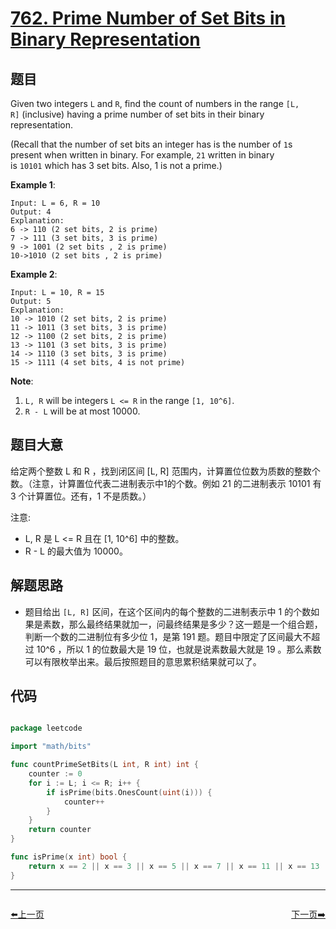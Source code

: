 # [762. Prime Number of Set Bits in Binary Representation](https://leetcode.com/problems/prime-number-of-set-bits-in-binary-representation/)


## 题目

Given two integers `L` and `R`, find the count of numbers in the range `[L, R]` (inclusive) having a prime number of set bits in their binary representation.

(Recall that the number of set bits an integer has is the number of `1`s present when written in binary. For example, `21` written in binary is `10101` which has 3 set bits. Also, 1 is not a prime.)

**Example 1**:

    Input: L = 6, R = 10
    Output: 4
    Explanation:
    6 -> 110 (2 set bits, 2 is prime)
    7 -> 111 (3 set bits, 3 is prime)
    9 -> 1001 (2 set bits , 2 is prime)
    10->1010 (2 set bits , 2 is prime)

**Example 2**:

    Input: L = 10, R = 15
    Output: 5
    Explanation:
    10 -> 1010 (2 set bits, 2 is prime)
    11 -> 1011 (3 set bits, 3 is prime)
    12 -> 1100 (2 set bits, 2 is prime)
    13 -> 1101 (3 set bits, 3 is prime)
    14 -> 1110 (3 set bits, 3 is prime)
    15 -> 1111 (4 set bits, 4 is not prime)

**Note**:

1. `L, R` will be integers `L <= R` in the range `[1, 10^6]`.
2. `R - L` will be at most 10000.


## 题目大意

给定两个整数 L 和 R ，找到闭区间 [L, R] 范围内，计算置位位数为质数的整数个数。（注意，计算置位代表二进制表示中1的个数。例如 21 的二进制表示 10101 有 3 个计算置位。还有，1 不是质数。）


注意:

- L, R 是 L <= R 且在 [1, 10^6] 中的整数。
- R - L 的最大值为 10000。



## 解题思路


- 题目给出 `[L, R]` 区间，在这个区间内的每个整数的二进制表示中 1 的个数如果是素数，那么最终结果就加一，问最终结果是多少？这一题是一个组合题，判断一个数的二进制位有多少位 1，是第 191 题。题目中限定了区间最大不超过 10^6 ，所以 1 的位数最大是 19 位，也就是说素数最大就是 19 。那么素数可以有限枚举出来。最后按照题目的意思累积结果就可以了。


## 代码

```go

package leetcode

import "math/bits"

func countPrimeSetBits(L int, R int) int {
	counter := 0
	for i := L; i <= R; i++ {
		if isPrime(bits.OnesCount(uint(i))) {
			counter++
		}
	}
	return counter
}

func isPrime(x int) bool {
	return x == 2 || x == 3 || x == 5 || x == 7 || x == 11 || x == 13 || x == 17 || x == 19
}

```


----------------------------------------------
<div style="display: flex;justify-content: space-between;align-items: center;">
<p><a href="https://books.halfrost.com/leetcode/ChapterFour/0756.Pyramid-Transition-Matrix/">⬅️上一页</a></p>
<p><a href="https://books.halfrost.com/leetcode/ChapterFour/0763.Partition-Labels/">下一页➡️</a></p>
</div>
